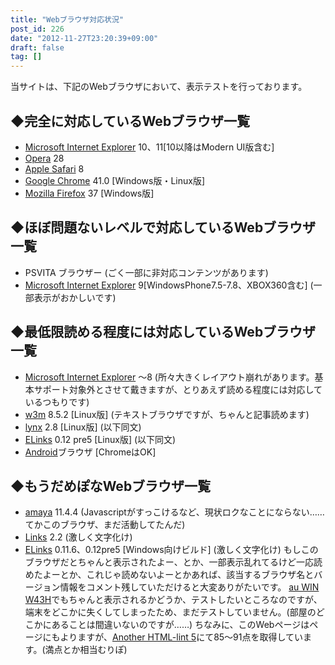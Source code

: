 ```yaml
---
title: "Webブラウザ対応状況"
post_id: 226
date: "2012-11-27T23:20:39+09:00"
draft: false
tag: []
---
```


<!--当サイトは、ほとんどのモダンなWebブラウザで表示確認をしております。この記事では表示可能なWebブラウザ一覧を列挙しています。-->


当サイトは、下記のWebブラウザにおいて、表示テストを行っております。
## ◆完全に対応しているWebブラウザ一覧


  * [Microsoft Internet Explorer](http://windows.microsoft.com/ja-JP/internet-explorer/download-ie) 10、11[10以降はModern UI版含む]
  * [Opera](http://jp.opera.com/) 28
  * [Apple Safari](http://support.apple.com/kb/DL1531?viewlocale=ja_JP) 8
  * [Google Chrome](http://www.google.co.jp/intl/ja/chrome/browser/) 41.0 [Windows版・Linux版]
  * [Mozilla Firefox](http://www.mozilla.jp/firefox/) 37 [Windows版]
## ◆ほぼ問題ないレベルで対応しているWebブラウザ一覧

  * PSVITA ブラウザー (ごく一部に非対応コンテンツがあります)
  * [Microsoft Internet Explorer](http://windows.microsoft.com/ja-JP/internet-explorer/download-ie) 9[WindowsPhone7.5-7.8、XBOX360含む] (一部表示がおかしいです)
## ◆最低限読める程度には対応しているWebブラウザ一覧

  * [Microsoft Internet Explorer](http://www.microsoft.com/ja-jp/windows/ie/downloads/ie6sp1/default.aspx) ～8 (所々大きくレイアウト崩れがあります。基本サポート対象外とさせて戴きますが、とりあえず読める程度には対応しているつもりです)
  * [w3m](http://w3m.sourceforge.net/) 8.5.2 [Linux版] (テキストブラウザですが、ちゃんと記事読めます)
  * [lynx](http://lynx.browser.org/) 2.8 [Linux版] (以下同文)
  * [ELinks](http://elinks.or.cz/) 0.12 pre5 [Linux版] (以下同文)
  * [Android](http://www.android.com/)ブラウザ [ChromeはOK]
## ◆もうだめぽなWebブラウザ一覧

  * [amaya](http://www.w3.org/Amaya/) 11.4.4 (Javascriptがすっこけるなど、現状ロクなことにならない……てかこのブラウザ、まだ活動してたんだ)
  * [Links](http://www.jikos.cz/~mikulas/links/) 2.2 (激しく文字化け)
  * [ELinks](http://elinks.or.cz/) 0.11.6、0.12pre5 [Windows向けビルド] (激しく文字化け)
もしこのブラウザだとちゃんと表示されたよー、とか、一部表示乱れてるけど一応読めたよーとか、これじゃ読めないよーとかあれば、該当するブラウザ名とバージョン情報をコメント残していただけると大変ありがたいです。 [au WIN W43H](http://k-tai.hitachi.jp/pc/lineup.html)でもちゃんと表示されるかどうか、テストしたいところなのですが、端末をどこかに失くしてしまったため、まだテストしていません。(部屋のどこかにあることは間違いないのですが……) ちなみに、このWebページはページにもよりますが、[Another HTML-lint 5](http://www.htmllint.net/)にて85～91点を取得しています。(満点とか相当むりぽ)
